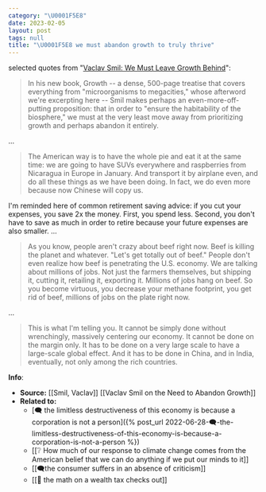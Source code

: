 ```yaml
---
category: "\U0001F5E8️"
date: 2023-02-05
layout: post
tags: null
title: "\U0001F5E8️ we must abandon growth to truly thrive"
---
```


selected quotes from "[Vaclav Smil: We Must Leave Growth Behind](https://nymag.com/intelligencer/2019/09/vaclav-smil-on-the-need-to-abandon-growth.html)":
> In his new book, Growth -- a dense, 500-page treatise that covers everything from "microorganisms to megacities," whose afterword we're excerpting here -- Smil makes perhaps an even-more-off-putting proposition: that in order to "ensure the habitability of the biosphere," we must at the very least move away from prioritizing growth and perhaps abandon it entirely.

...

> The American way is to have the whole pie and eat it at the same time: we are going to have SUVs everywhere and raspberries from Nicaragua in Europe in January. And transport it by airplane even, and do all these things as we have been doing. In fact, we do even more because now Chinese will copy us.

I'm reminded here of common retirement saving advice: if you cut your expenses, you save 2x the money. First, you spend less. Second, you don't have to save as much in order to retire because your future expenses are also smaller.
...

> As you know, people aren't crazy about beef right now. Beef is killing the planet and whatever. "Let's get totally out of beef." People don't even realize how beef is penetrating the U.S. economy. We are talking about millions of jobs. Not just the farmers themselves, but shipping it, cutting it, retailing it, exporting it. Millions of jobs hang on beef. So you become virtuous, you decrease your methane footprint, you get rid of beef, millions of jobs on the plate right now.

...

> This is what I'm telling you. It cannot be simply done without wrenchingly, massively centering our economy. It cannot be done on the margin only. It has to be done on a very large scale to have a large-scale global effect. And it has to be done in China, and in India, eventually, not only among the rich countries.

**Info**:
- **Source:** [[Smil, Vaclav]] [[Vaclav Smil on the Need to Abandon Growth]]
- **Related to:**
	- [🗨️ the limitless destructiveness of this economy is because a corporation is not a person]({% post_url 2022-06-28-🗨️-the-limitless-destructiveness-of-this-economy-is-because-a-corporation-is-not-a-person %})
	- [[❔ How much of our response to climate change comes from the American belief that we can do anything if we put our minds to it]]
	- [[🗨️the consumer suffers in an absence of criticism]]
	- [[🌰 the math on a wealth tax checks out]]